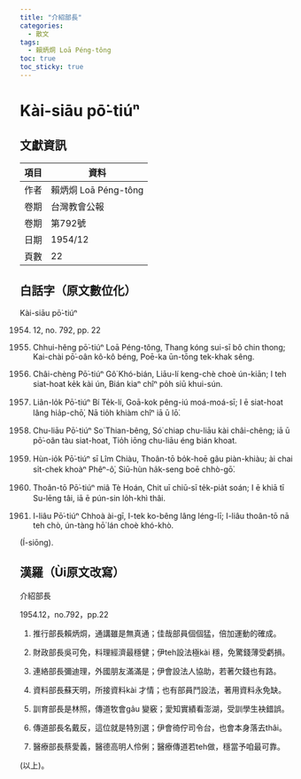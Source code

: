 ```yaml
---
title: "介紹部長"
categories:
  - 散文
tags:
  - 賴炳烔 Loā Péng-tông
toc: true
toc_sticky: true
---
```


# Kài-siāu pō͘-tiúⁿ

## 文獻資訊

| 項目 | 資料 |
|---|---|
| 作者 | 賴炳烔 Loā Péng-tông |
| 卷期 | 台灣教會公報 |
| 卷期 | 第792號 |
| 日期 | 1954/12 |
| 頁數 | 22 |

## 白話字（原文數位化）

Kài-siāu pō͘-tiúⁿ

1954. 12, no. 792, pp. 22

1. Chhui-hêng pō͘-tiúⁿ Loā Péng-tông, Thang kóng sui-sī bô chin thong; Kai-chài pō͘-oân kô-kô béng, Poē-ka ūn-tōng tek-khak sêng.

2. Châi-chèng Pō͘-tiúⁿ Gô͘ Khó-bián, Liāu-lí keng-chè choè ún-kiān; I teh siat-hoat ke̍k kài ún, Bián kiaⁿ chîⁿ po̍h siū khui-sún.

3. Liân-lo̍k Pō͘-tiúⁿ Bí Te̍k-lí, Goā-kok pêng-iú moá-moá-sī; I ē siat-hoat lâng hia̍p-chō͘, Nā tio̍h khiàm chîⁿ iā ū lō͘.

4. Chu-liāu Pō͘-tiúⁿ So͘ Thian-bêng, Só͘ chiap chu-liāu kài châi-chêng; iā ū pō͘-oân tàu siat-hoat, Tio̍h iōng chu-liāu éng bián khoat.

5. Hùn-io̍k Pō͘-tiúⁿ sī Lîm Chiàu, Thoân-tō bo̍k-hoē gâu piàn-khiàu; ài chai si̍t-chek khoàⁿ Phêⁿ-ô͘, Siū-hùn ha̍k-seng boē chhò-gō͘.

6. Thoân-tō Pō͘-tiúⁿ miâ Tè Hoán, Chit uī chiū-sī te̍k-pia̍t soán; I ē khiā tī Su-lēng tâi, iā ē pún-sin lo̍h-khì thâi.

7. I-liâu Pō͘-tiúⁿ Chhoà ài-gī, I-tek ko-bêng lâng léng-lī; I-liâu thoân-tō nā teh chò, ún-tàng hō͘ lán choè khó-khò.

(Í-siōng).

## 漢羅（Ùi原文改寫）

介紹部長

1954.12，no.792，pp.22

1. 推行部長賴炳烔，通講雖是無真通；佳哉部員個個猛，倍加運動的確成。

2. 財政部長吳可免，料理經濟最穩健；伊teh設法極kài 穩，免驚錢薄受虧損。

3. 連絡部長彌迪理，外國朋友滿滿是；伊會設法人協助，若著欠錢也有路。

4. 資料部長蘇天明，所接資料kài 才情；也有部員鬥設法，著用資料永免缺。

5. 訓育部長是林照，傳道牧會gâu 變竅；愛知實績看澎湖，受訓學生袂錯誤。

6. 傳道部長名戴反，這位就是特別選；伊會徛佇司令台，也會本身落去thâi。

7. 醫療部長蔡愛義，醫德高明人伶俐；醫療傳道若teh做，穩當予咱最可靠。

(以上)。
